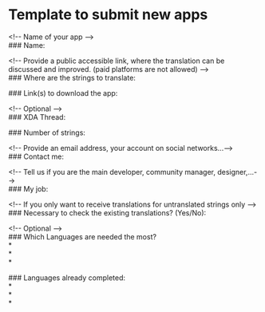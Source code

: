 # Template to submit new apps


\<!-- Name of your app -->  
\### Name:   

\<!-- Provide a public accessible link, where the translation can be discussed and improved. (paid platforms are not allowed) -->  
\### Where are the strings to translate:  
  
  
\### Link(s) to download the app:  
  
  
\<!-- Optional -->  
\### XDA Thread:  
  
  
\### Number of strings: 
  
  
\<!-- Provide an email address, your account on social networks...-->  
\### Contact me:  
  
  
\<!-- Tell us if you are the main developer, community manager, designer,...-->  
\### My job:  
  
  
\<!-- If you only want to receive translations for untranslated strings only -->  
\### Necessary to check the existing translations? (Yes/No):  
  
  
\<!-- Optional -->  
\### Which Languages are needed the most?  
\*  
\*  
\*  


\### Languages already completed:  
\*  
\*  
\*  
